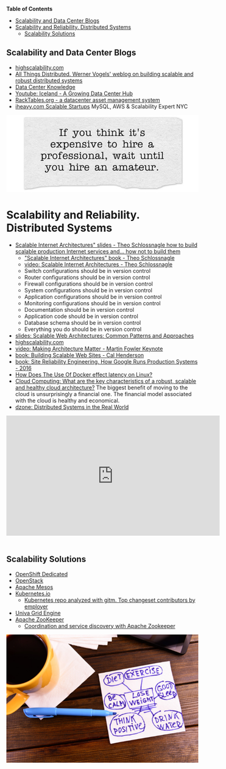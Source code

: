 **Table of Contents**
<!-- MarkdownTOC -->

- [Scalability and Data Center Blogs](#scalability-and-data-center-blogs)
- [Scalability and Reliability. Distributed Systems](#scalability-and-reliability-distributed-systems)
	- [Scalability Solutions](#scalability-solutions)

<!-- /MarkdownTOC -->

## Scalability and Data Center Blogs
- [highscalability.com](http://highscalability.com/)
- [All Things Distributed. Werner Vogels' weblog on building scalable and robust distributed systems](http://www.allthingsdistributed.com/)
- [Data Center Knowledge](http://www.datacenterknowledge.com/)
- [Youtube: Iceland - A Growing Data Center Hub](https://www.youtube.com/watch?v=LH5lj4sARI0)
- [RackTables.org - a datacenter asset management system](http://racktables.org/)
- [iheavy.com Scalable Startups](http://www.iheavy.com/) MySQL, AWS & Scalability Expert NYC

[![If you think it's expensive to hire a professional](images/If-you-think-its-expensive-to-hire-a-professional.jpg)](http://www.javiergarzas.com/2014/12/como-y-quien-recupero-healthcare-gov.html)

# Scalability and Reliability. Distributed Systems
- [Scalable Internet Architectures" slides - Theo Schlossnagle how to build scalable production Internet services and... how not to build them](http://lethargy.org/~jesus/misc/Scalable%20Ti.pdf)
	- ["Scalable Internet Architectures" book - Theo Schlossnagle](http://scalableinternetarchitectures.com/)
	- [video: Scalable Internet Architectures - Theo Schlossnagle](https://www.youtube.com/watch?v=2WuT2rdLK5A)
	- Switch configurations should be in version control
	- Router configurations should be in version control
	- Firewall configurations should be in version control
	- System configurations should be in version control
	- Application configurations should be in version control
	- Monitoring configurations should be in version control
	- Documentation should be in version control
	- Application code should be in version control
	- Database schema should be in version control
	- Everything you do should be in version control
- [slides: Scalable Web Architectures: Common Patterns and Approaches](http://es.slideshare.net/techdude/scalable-web-architectures-common-patterns-and-approaches)
- [highscalability.com](http://highscalability.com/)
- [video: Making Architecture Matter - Martin Fowler Keynote](https://www.youtube.com/watch?v=DngAZyWMGR0)
- [book: Building Scalable Web Sites - Cal Henderson](http://shop.oreilly.com/product/9780596102357.do)
- [book: Site Reliability Engineering. How Google Runs Production Systems - 2016](http://shop.oreilly.com/product/0636920041528.do)
- [How Does The Use Of Docker effect latency on Linux?](http://highscalability.com/blog/2015/12/16/how-does-the-use-of-docker-effect-latency.html)
- [Cloud Computing: What are the key characteristics of a robust, scalable and healthy cloud architecture?](https://www.quora.com/Cloud-Computing/What-are-the-key-characteristics-of-a-robust-scalable-and-healthy-cloud-architecture) The biggest benefit of moving to the cloud is unsurprisingly a financial one. The financial model associated with the cloud is healthy and economical.
- [dzone: Distributed Systems in the Real World](https://dzone.com/articles/reasoning-about-distributed-systems-in-the-real-wo)

<div class="container">
<iframe width="560" height="315" src="https://www.youtube.com/embed/2WuT2rdLK5A" frameborder="0" allowfullscreen class="video"></iframe>
</div>
<br>

## Scalability Solutions
- [OpenShift Dedicated](https://www.openshift.com/dedicated/)
- [OpenStack](http://www.openstack.org/)
- [Apache Mesos](http://mesos.apache.org/)
- [Kubernetes.io](http://kubernetes.io/)
	- [Kubernetes repo analyzed with gitm. Top changeset contributors by employer](https://github.com/karlkfi/kubernetes-gitdm/wiki#top-changeset-contributors-by-employer)
- [Univa Grid Engine](http://www.univa.com/)
- [Apache ZooKeeper](http://zookeeper.apache.org/)
	- [Coordination and service discovery with Apache Zookeeper](http://www.javacodegeeks.com/2013/11/coordination-and-service-discovery-with-apache-zookeeper.html)

[![get healthier](images/Get_Healthier.png)](https://www.quora.com/Cloud-Computing/What-are-the-key-characteristics-of-a-robust-scalable-and-healthy-cloud-architecture)
